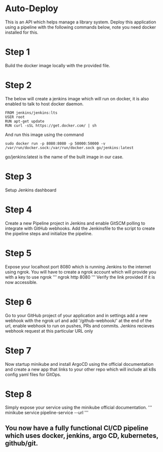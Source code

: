 # Auto-Deploy

This is an API which helps manage a library system. Deploy this 
application using a pipeline with the following commands below, note you 
need docker installed for this.

# Step 1
Build the docker image locally with the provided file.

# Step 2
The below will create a jenkins image which will run on docker, it is also enabled to talk to host docker daemon.
```
FROM jenkins/jenkins:lts
USER root
RUN apt-get update
RUN curl -sSL https://get.docker.com/ | sh
```
And run this image using the command
```
sudo docker run -p 8080:8080 -p 50000:50000 -v /var/run/docker.sock:/var/run/docker.sock go/jenkins:latest
```
go/jenkins:latest is the name of the built image in our case.

# Step 3
Setup Jenkins dashboard

# Step 4
Create a new Pipeline project in Jenkins and enable GitSCM polling to integrate with GitHub webhooks.
Add the Jenkinsfile to the script to create the pipeline steps and initialize the pipeline.

# Step 5
Expose your localhost port 8080 which is running Jenkins to the internet using ngrok.
You will have to create a ngrok account which will provide you with a key to use ngrok
'''
ngrok http 8080
'''
Verify the link provided if it is now accessible.

# Step 6
Go to your GitHub project of your application and in settings add a new webhook with the ngrok url and add '/github-webhook/' at the end of the url, enable webhook to run on pushes, PRs and commits. Jenkins recieves webhook request at this particular URL only

# Step 7
Now startup minikube and install ArgoCD using the official documentation and create a new app that links to your other repo which will include all k8s config yaml files for GitOps.

# Step 8
Simply expose your service using the minikube official documentation.
'''
minikube service pipeline-service --url
'''

## You now have a fully functional CI/CD pipeline which uses docker, jenkins, argo CD, kubernetes, github/git.
